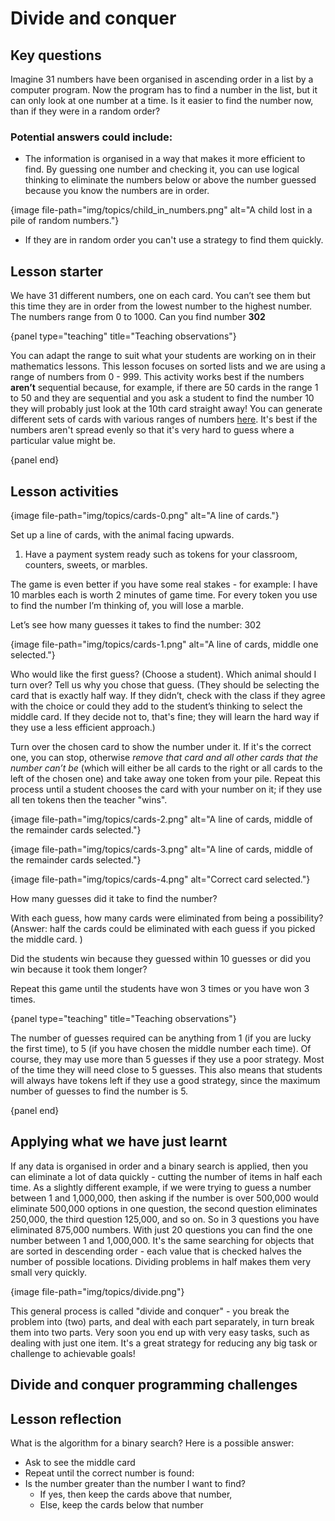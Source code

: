 # Divide and conquer

## Key questions

Imagine 31 numbers have been organised in ascending order in a list by a computer program.
Now the program has to find a number in the list, but it can only look at one number at a time.
Is it easier to find the number now, than if they were in a random order?

### Potential answers could include:

-   The information is organised in a way that makes it more efficient to find.
    By guessing one number and checking it, you can use logical thinking to eliminate the numbers below or above the number guessed because you know the numbers are in order.

{image file-path="img/topics/child_in_numbers.png" alt="A child lost in a pile of random numbers."}

-   If they are in random order you can't use a strategy to find them quickly.

## Lesson starter

We have 31 different numbers, one on each card.
You can’t see them but this time they are in order from the lowest number to the highest number.
The numbers range from 0 to 1000.
Can you find number **302**

{panel type="teaching" title="Teaching observations"}

You can adapt the range to suit what your students are working on in their mathematics lessons.
This lesson focuses on sorted lists and we are using a range of numbers from 0 - 999.
This activity works best if the numbers **aren’t** sequential because, for example, if there are 50 cards in the range 1 to 50 and they are sequential and you ask a student to find the number 10 they will probably just look at the 10th card straight away!
You can generate different sets of cards with various ranges of numbers [here]('resources:resource' 'searching-cards').
It's best if the numbers aren't spread evenly so that it's very hard to guess where a particular value might be.

{panel end}

## Lesson activities

{image file-path="img/topics/cards-0.png" alt="A line of cards."}

Set up a line of cards, with the animal facing upwards.

1.  Have a payment system ready such as tokens for your classroom, counters, sweets, or marbles.

The game is even better if you have some real stakes - for example: I have 10 marbles each is worth 2 minutes of game time.
For every token you use to find the number I’m thinking of, you will lose a marble.

Let’s see how many guesses it takes to find the number: 302

{image file-path="img/topics/cards-1.png" alt="A line of cards, middle one selected."}

Who would like the first guess? (Choose a student).
Which animal should I turn over? Tell us why you chose that guess.
(They should be selecting the card that is exactly half way.
If they didn’t, check with the class if they agree with the choice or could they add to the student’s thinking to select the middle card.
If they decide not to, that's fine; they will learn the hard way if they use a less efficient approach.)

Turn over the chosen card to show the number under it.
If it's the correct one, you can stop, otherwise _remove that card and all other cards that the number can’t be_ (which will either be all cards to the right or all cards to the left of the chosen one) and take away one token from your pile.
Repeat this process until a student chooses the card with your number on it; if they use all ten tokens then the teacher "wins".

{image file-path="img/topics/cards-2.png" alt="A line of cards, middle of the remainder cards selected."}

{image file-path="img/topics/cards-3.png" alt="A line of cards, middle of the remainder cards selected."}

{image file-path="img/topics/cards-4.png" alt="Correct card selected."}

How many guesses did it take to find the number?

With each guess, how many cards were eliminated from being a possibility?
(Answer: half the cards could be eliminated with each guess if you picked the middle card. )

Did the students win because they guessed within 10  guesses or did you win because it took them longer?

Repeat this game until the students have won 3 times or you have won 3 times.

{panel type="teaching" title="Teaching observations"}

The number of guesses required can be anything from 1 (if you are lucky the first time), to 5 (if you have chosen the middle number each time).
Of course, they may use more than 5 guesses if they use a poor strategy. Most of the time they will need close to 5 guesses.
This also means that students will always have tokens left if they use a good strategy, since the maximum number of guesses to find the number is 5.

{panel end}

## Applying what we have just learnt

If any data is organised in order and a binary search is applied, then you can eliminate a lot of data quickly - cutting the number of items in half each time.
As a slightly different example, if we were trying to guess a number between 1 and 1,000,000, then asking if the number is over 500,000 would eliminate 500,000 options in one question, the second question eliminates 250,000, the third question 125,000, and so on.
So in 3 questions you have eliminated 875,000 numbers.
With just 20 questions you can find the one number between 1 and 1,000,000.
It's the same searching for objects that are sorted in descending order - each value that is checked halves the number of possible locations.
Dividing problems in half makes them very small very quickly.

{image file-path="img/topics/divide.png"}


This general process is called "divide and conquer" - you break the problem into (two) parts, and deal with each part separately, in turn break them into two parts.
Very soon you end up with very easy tasks, such as dealing with just one item.
It's a great strategy for reducing any big task or challenge to achievable goals!

## Divide and conquer programming challenges

## Lesson reflection

What is the algorithm for a binary search? Here is a possible answer:

-   Ask to see the middle card
-   Repeat until the correct number is found:     
-   Is the number greater than the number I want to find?
    *   If yes, then keep the cards above that number,
    *   Else, keep the cards below that number
